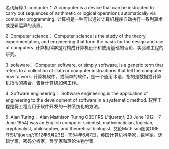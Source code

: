 名词解释
1 .computer：
   A computer is a device that can be instructed to carry out sequences of arithmetic or logical operations automatically via computer programming.
   计算机是一种可以通过计算机程序自动执行一系列算术或逻辑运算的装置。

2 .Computer science：
   Computer science is the study of the theory, experimentation, and engineering that form the basis for the design and use of computers. 
   计算机科学是对构成计算机设计和使用基础的理论、实验和工程的研究。

3 .sofeware：
   Computer software, or simply software, is a generic term that refers to    a collection of data or computer instructions that tell the computer how to work.
   计算机软件，或简单的软件，是一个通用术语，指的是数据或计算机指令的集合，告诉计算机如何工作。

4 .Software engineering：
   Software engineering is the application of engineering to the development of software in a systematic method.
   软件工程是将工程应用于软件开发的一种系统化的方法。
   
5 .Alan Turing：
   Alan Mathison Turing OBE FRS (/ˈtjʊərɪŋ/; 23 June 1912 – 7 June 1954) was an English computer scientist, mathematician, logician, cryptanalyst, philosopher, and theoretical biologist.
   艾伦Mathison图灵OBE FRS(/ˈtjʊərɪŋ/;1912年6月23日- 1954年6月7日，英国计算机科学家，数学家，逻辑学家，密码分析家，哲学家和理论生物学家